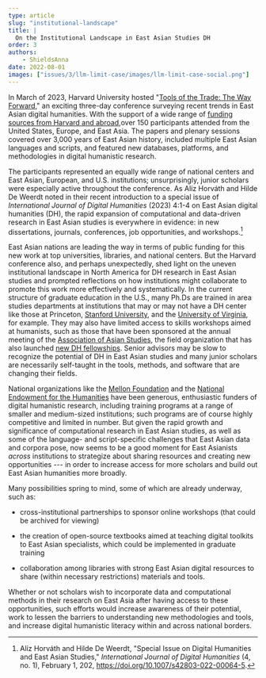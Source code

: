 ```yaml
---
type: article
slug: "institutional-landscape"
title: |
  On the Institutional Landscape in East Asian Studies DH
order: 3
authors:
    - ShieldsAnna
date: 2022-08-01
images: ["issues/3/llm-limit-case/images/llm-limit-case-social.png"]
---
```


In March of 2023, Harvard University hosted "[Tools of the Trade: The Way Forward](https://sites.harvard.edu/tools-of-the-trade/)," an exciting three-day conference surveying recent trends in East Asian digital humanities. With the support of a wide range of [funding sources from Harvard and abroad](https://sites.harvard.edu/tools-of-the-trade/sponsors/),over 150 participants attended from the United States, Europe, and East Asia. The papers and plenary sessions covered over 3,000 years of East Asian history, included multiple East Asian languages and scripts, and featured new databases, platforms, and methodologies in digital humanistic research.

The participants represented an equally wide range of national centers and East Asian, European, and U.S. institutions; unsurprisingly, junior scholars were especially active throughout the conference. As Alíz Horváth and Hilde De Weerdt noted in their recent introduction to a special issue of *International Journal of Digital Humanities* (2023) 4:1-4 on East Asian digital humanities (DH), the rapid expansion of computational and data-driven research in East Asian studies is everywhere in evidence: in new dissertations, journals, conferences, job opportunities, and workshops.[^1]

East Asian nations are leading the way in terms of public funding for this new work at top universities, libraries, and national centers. But the Harvard conference also, and perhaps unexpectedly, shed light on the uneven institutional landscape in North America for DH research in East Asian studies and prompted reflections on how institutions might collaborate to promote this work more effectively and systematically. In the current structure of graduate education in the U.S., many Ph.Ds are trained in area studies departments at institutions that may or may not have a DH center like those at Princeton, [Stanford University,](https://digitalhumanities.stanford.edu/) and the [University of Virginia](https://dh.library.virginia.edu/), for example. They may also have limited access to skills workshops aimed at humanists, such as those that have been sponsored at the annual meeting of the [Association of Asian Studies](https://www.asianstudies.org/), the field organization that has also launched [new DH fellowships](https://www.asianstudies.org/grants-awards/striving-for-diversity-equity-and-inclusion-in-asian-studies-humanities-grants-for-asian-studies-scholars/aas-fellowships/#aas-digital-humanities-fellowships). Senior advisors may be slow to recognize the potential of DH in East Asian studies and many junior scholars are necessarily self-taught in the tools, methods, and software that are changing their fields.

National organizations like the [Mellon Foundation](https://www.mellon.org/search/digital%20humanities) and the [National Endowment for the Humanities](https://www.neh.gov/divisions/odh/resources-for-applicants-to-the-NEH-office-of-digital-humanities) have been generous, enthusiastic funders of digital humanistic research, including training programs at a range of smaller and medium-sized institutions; such programs are of course highly competitive and limited in number. But given the rapid growth and significance of computational research in East Asian studies, as well as some of the language- and script-specific challenges that East Asian data and corpora pose, now seems to be a good moment for East Asianists *across* institutions to strategize about sharing resources and creating new opportunities --- in order to increase access for more scholars and build out East Asian humanities more broadly.

Many possibilities spring to mind, some of which are already underway, such as:

- cross-institutional partnerships to sponsor online workshops (that could be archived for viewing)

- the creation of open-source textbooks aimed at teaching digital toolkits to East Asian specialists, which could be implemented in graduate training

- collaboration among libraries with strong East Asian digital resources to share (within necessary restrictions) materials and tools.

Whether or not scholars wish to incorporate data and computational methods in their research on East Asia after having access to these opportunities, such efforts would increase awareness of their potential, work to lessen the barriers to understanding new methodologies and tools, and increase digital humanistic literacy within and across national borders.

[^1]: Alíz Horváth and Hilde De Weerdt, "Special Issue on Digital Humanities and East Asian Studies," *International Journal of Digital Humanities* (4, no. 1), February 1, 202, <https://doi.org/10.1007/s42803-022-00064-5>.
